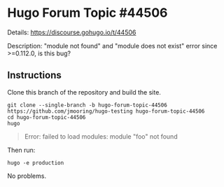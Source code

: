 # Hugo Forum Topic #44506

Details: <https://discourse.gohugo.io/t/44506>

Description: "module not found" and "module does not exist" error since >=0.112.0, is this bug?

## Instructions

Clone this branch of the repository and build the site.

```text
git clone --single-branch -b hugo-forum-topic-44506 https://github.com/jmooring/hugo-testing hugo-forum-topic-44506
cd hugo-forum-topic-44506
hugo
```

> Error: failed to load modules: module "foo" not found

Then run:

```text
hugo -e production
```

No problems.
